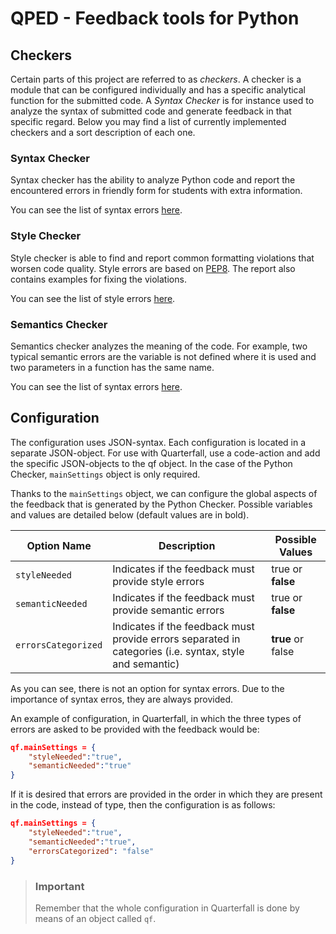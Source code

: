 QPED - Feedback tools for Python
========================

## Checkers
Certain parts of this project are referred to as *checkers*. A checker is a module that can be configured individually and has a specific analytical function for the submitted code. A *Syntax Checker* is for instance used to analyze the syntax of submitted code and generate feedback in that specific regard. Below you may find a list of currently implemented checkers and a sort description of each one.

### Syntax Checker
Syntax checker has the ability to analyze Python code and report the encountered errors in friendly form for students with extra information.

You can see the list of syntax errors [here](/flake8-syntax-msgs.properties).

### Style Checker
Style checker is able to find and report common formatting violations that worsen code quality. Style errors are based on [PEP8](https://peps.python.org/pep-0008/). The report also contains examples for fixing the violations.

You can see the list of style errors [here](/flake8-style-msgs.properties).

### Semantics Checker
Semantics checker analyzes the meaning of the code. For example, two typical semantic errors are the variable is not defined where it is used and two parameters in a function has the same name.  

You can see the list of syntax errors [here](/flake8-semantic-msgs.properties).

Configuration
------------
The configuration uses JSON-syntax. Each configuration is located in a separate JSON-object. For use with Quarterfall, use a code-action and add the specific JSON-objects to the qf object. In the case of the Python Checker, `mainSettings` object is only required.

Thanks to the `mainSettings` object, we can configure the global aspects of the feedback that is generated by the Python Checker. Possible variables and values are detailed below (default values are in bold).

| Option Name       | Description | Possible Values                           | 
|-------------------|----------|---------------------------------|
| `styleNeeded`| Indicates if the feedback must provide style errors | true or **false** |
| `semanticNeeded`| Indicates if the feedback must provide semantic errors | true or **false** |
| `errorsCategorized`| Indicates if the feedback must provide errors separated in categories (i.e. syntax, style and semantic) | **true** or false |

As you can see, there is not an option for syntax errors. Due to the importance of syntax erros, they are always provided.

An example of configuration, in Quarterfall, in which the three types of errors are asked to be provided with the feedback would be:

```json
qf.mainSettings = {
	"styleNeeded":"true",
	"semanticNeeded":"true"
}
```

If it is desired that errors are provided in the order in which they are present in the code, instead of type, then the configuration is as follows:

```json
qf.mainSettings = {
	"styleNeeded":"true",
	"semanticNeeded":"true",
	"errorsCategorized": "false"
}
```


> ### Important
> 
> Remember that the whole configuration in Quarterfall is done by means of an object called ``qf``.
